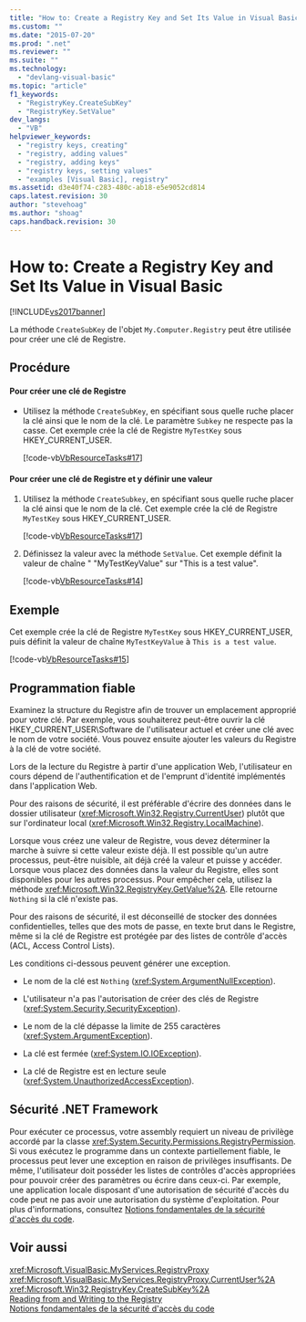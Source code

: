 ```yaml
---
title: "How to: Create a Registry Key and Set Its Value in Visual Basic | Microsoft Docs"
ms.custom: ""
ms.date: "2015-07-20"
ms.prod: ".net"
ms.reviewer: ""
ms.suite: ""
ms.technology: 
  - "devlang-visual-basic"
ms.topic: "article"
f1_keywords: 
  - "RegistryKey.CreateSubKey"
  - "RegistryKey.SetValue"
dev_langs: 
  - "VB"
helpviewer_keywords: 
  - "registry keys, creating"
  - "registry, adding values"
  - "registry, adding keys"
  - "registry keys, setting values"
  - "examples [Visual Basic], registry"
ms.assetid: d3e40f74-c283-480c-ab18-e5e9052cd814
caps.latest.revision: 30
author: "stevehoag"
ms.author: "shoag"
caps.handback.revision: 30
---
```

# How to: Create a Registry Key and Set Its Value in Visual Basic
[!INCLUDE[vs2017banner](../../../../visual-basic/includes/vs2017banner.md)]

La méthode `CreateSubKey` de l'objet `My.Computer.Registry` peut être utilisée pour créer une clé de Registre.  
  
## Procédure  
  
#### Pour créer une clé de Registre  
  
-   Utilisez la méthode `CreateSubKey`, en spécifiant sous quelle ruche placer la clé ainsi que le nom de la clé.  Le paramètre  `Subkey`  ne respecte pas la casse.  Cet exemple crée la clé de Registre `MyTestKey` sous HKEY\_CURRENT\_USER.  
  
     [!code-vb[VbResourceTasks#17](../../../../visual-basic/developing-apps/programming/computer-resources/codesnippet/visualbasic/how-to-create-a-registry_1.vb)]  
  
#### Pour créer une clé de Registre et y définir une valeur  
  
1.  Utilisez la méthode `CreateSubkey`, en spécifiant sous quelle ruche placer la clé ainsi que le nom de la clé.  Cet exemple crée la clé de Registre `MyTestKey` sous HKEY\_CURRENT\_USER.  
  
     [!code-vb[VbResourceTasks#17](../../../../visual-basic/developing-apps/programming/computer-resources/codesnippet/visualbasic/how-to-create-a-registry_1.vb)]  
  
2.  Définissez la valeur avec la méthode `SetValue`.  Cet exemple définit la valeur de chaîne "  "MyTestKeyValue" sur "This is a test value".  
  
     [!code-vb[VbResourceTasks#14](../../../../visual-basic/developing-apps/programming/computer-resources/codesnippet/visualbasic/how-to-create-a-registry_2.vb)]  
  
## Exemple  
 Cet exemple crée la clé de Registre `MyTestKey` sous HKEY\_CURRENT\_USER, puis définit la valeur de chaîne `MyTestKeyValue` à `This is a test value`.  
  
 [!code-vb[VbResourceTasks#15](../../../../visual-basic/developing-apps/programming/computer-resources/codesnippet/visualbasic/how-to-create-a-registry_3.vb)]  
  
## Programmation fiable  
 Examinez la structure du Registre afin de trouver un emplacement approprié pour votre clé.  Par exemple, vous souhaiterez peut\-être ouvrir la clé HKEY\_CURRENT\_USER\\Software de l'utilisateur actuel et créer une clé avec le nom de votre société.  Vous pouvez ensuite ajouter les valeurs du Registre à la clé de votre société.  
  
 Lors de la lecture du Registre à partir d'une application Web, l'utilisateur en cours dépend de l'authentification et de l'emprunt d'identité implémentés dans l'application Web.  
  
 Pour des raisons de sécurité, il est préférable d'écrire des données dans le dossier utilisateur \(<xref:Microsoft.Win32.Registry.CurrentUser>\) plutôt que sur l'ordinateur local \(<xref:Microsoft.Win32.Registry.LocalMachine>\).  
  
 Lorsque vous créez une valeur de Registre, vous devez déterminer la marche à suivre si cette valeur existe déjà.  Il est possible qu'un autre processus, peut\-être nuisible, ait déjà créé la valeur et puisse y accéder.  Lorsque vous placez des données dans la valeur du Registre, elles sont disponibles pour les autres processus.  Pour empêcher cela, utilisez la méthode <xref:Microsoft.Win32.RegistryKey.GetValue%2A>.  Elle retourne `Nothing` si la clé n'existe pas.  
  
 Pour des raisons de sécurité, il est déconseillé de stocker des données confidentielles, telles que des mots de passe, en texte brut dans le Registre, même si la clé de Registre est protégée par des listes de contrôle d'accès \(ACL, Access Control Lists\).  
  
 Les conditions ci\-dessous peuvent générer une exception.  
  
-   Le nom de la clé est `Nothing` \(<xref:System.ArgumentNullException>\).  
  
-   L'utilisateur n'a pas l'autorisation de créer des clés de Registre \(<xref:System.Security.SecurityException>\).  
  
-   Le nom de la clé dépasse la limite de 255 caractères \(<xref:System.ArgumentException>\).  
  
-   La clé est fermée \(<xref:System.IO.IOException>\).  
  
-   La clé de Registre est en lecture seule \(<xref:System.UnauthorizedAccessException>\).  
  
## Sécurité .NET Framework  
 Pour exécuter ce processus, votre assembly requiert un niveau de privilège accordé par la classe <xref:System.Security.Permissions.RegistryPermission>.  Si vous exécutez le programme dans un contexte partiellement fiable, le processus peut lever une exception en raison de privilèges insuffisants.  De même, l'utilisateur doit posséder les listes de contrôles d'accès appropriées pour pouvoir créer des paramètres ou écrire dans ceux\-ci.  Par exemple, une application locale disposant d'une autorisation de sécurité d'accès du code peut ne pas avoir une autorisation du système d'exploitation.  Pour plus d'informations, consultez [Notions fondamentales de la sécurité d'accès du code](../Topic/Code%20Access%20Security%20Basics.md).  
  
## Voir aussi  
 <xref:Microsoft.VisualBasic.MyServices.RegistryProxy>   
 <xref:Microsoft.VisualBasic.MyServices.RegistryProxy.CurrentUser%2A>   
 <xref:Microsoft.Win32.RegistryKey.CreateSubKey%2A>   
 [Reading from and Writing to the Registry](../../../../visual-basic/developing-apps/programming/computer-resources/reading-from-and-writing-to-the-registry.md)   
 [Notions fondamentales de la sécurité d'accès du code](../Topic/Code%20Access%20Security%20Basics.md)